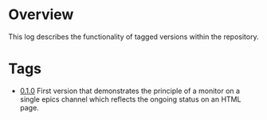 # Overview

This log describes the functionality of tagged versions within the repository.

# Tags  
* [0.1.0](https://git.psi.ch/controls_highlevel_applications/ch.psi.wica2/tags/0.1.0)
  First version that demonstrates the principle of a monitor on a single epics channel
  which reflects the ongoing status on an HTML page.

